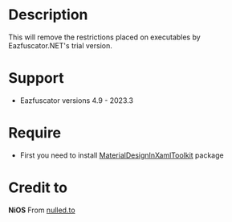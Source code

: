 # Description
This will remove the restrictions placed on executables by Eazfuscator.NET's trial version.

# Support
- Eazfuscator versions 4.9 - 2023.3 

# Require
- First you need to install <a target="_blank" href="https://github.com/MaterialDesignInXAML/MaterialDesignInXamlToolkit">MaterialDesignInXamlToolkit</a> package

# Credit to
<b>NiOS</b> From <a target="_blank" href="https://www.nulled.to/topic/24434-eazunlock-remove-eazfuscatornet-trial-restrictions/page-1">nulled.to</a>
